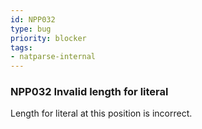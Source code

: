 ```yaml
---
id: NPP032
type: bug
priority: blocker
tags:
- natparse-internal 
---
```


### NPP032 Invalid length for literal
Length for literal at this position is incorrect.
